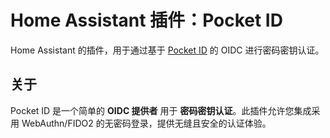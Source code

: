 # Home Assistant 插件：Pocket ID

Home Assistant 的插件，用于通过基于 [Pocket ID](https://pocket-id.org/) 的 OIDC 进行密码密钥认证。

## 关于

Pocket ID 是一个简单的 **OIDC 提供者** 用于 **密码密钥认证**。此插件允许您集成采用 WebAuthn/FIDO2 的无密码登录，提供无缝且安全的认证体验。